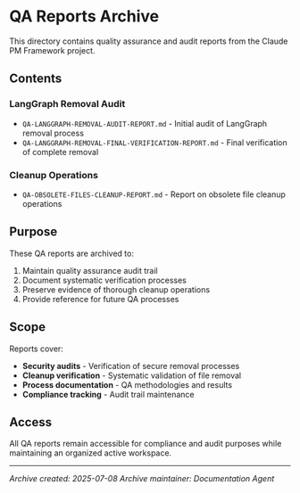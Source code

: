 # QA Reports Archive

This directory contains quality assurance and audit reports from the Claude PM Framework project.

## Contents

### LangGraph Removal Audit
- `QA-LANGGRAPH-REMOVAL-AUDIT-REPORT.md` - Initial audit of LangGraph removal process
- `QA-LANGGRAPH-REMOVAL-FINAL-VERIFICATION-REPORT.md` - Final verification of complete removal

### Cleanup Operations
- `QA-OBSOLETE-FILES-CLEANUP-REPORT.md` - Report on obsolete file cleanup operations

## Purpose

These QA reports are archived to:
1. Maintain quality assurance audit trail
2. Document systematic verification processes
3. Preserve evidence of thorough cleanup operations
4. Provide reference for future QA processes

## Scope

Reports cover:
- **Security audits** - Verification of secure removal processes
- **Cleanup verification** - Systematic validation of file removal
- **Process documentation** - QA methodologies and results
- **Compliance tracking** - Audit trail maintenance

## Access

All QA reports remain accessible for compliance and audit purposes while maintaining an organized active workspace.

---
*Archive created: 2025-07-08*
*Archive maintainer: Documentation Agent*